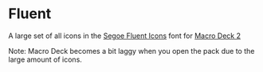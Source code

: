 # Fluent
A large set of all icons in the [Segoe Fluent Icons](https://learn.microsoft.com/en-us/windows/apps/design/style/segoe-fluent-icons-font) font for [Macro Deck 2](https://github.com/Macro-Deck-App/Macro-Deck)

Note: Macro Deck becomes a bit laggy when you open the pack due to the large amount of icons.